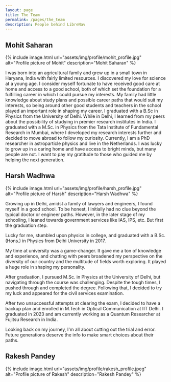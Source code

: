 ```yaml
---
layout: page
title: The Team
permalink: /pages/the_team
description: People behind LibreNav
---
```


##  Mohit Saharan

{% include image.html url="assets/img/profile/mohit_profile.jpg" alt="Profile picture of Mohit" description="Mohit Saharan" %}

I was born into an agricultural family and grew up in a small town in Haryana, India with fairly limited resources. I discovered my love for science at a young age. I consider myself fortunate to have received good care at home and access to a good school, both of which set the foundation for a fulfilling career in which I could pursue my interests. My family had little knowledge about study plans and possible career paths that would suit my interests, so being around other good students and teachers in the school played an important role in shaping my career. I graduated with a B.Sc in Physics from the University of Delhi. While in Delhi, I learned from my peers about the possibility of studying in premier research institutes in India. I graduated with a M.Sc. in Physics from the Tata Institute of Fundamental Research in Mumbai, where I developed my research interests further and decided to move abroad to follow my curiosity. Currently, I am a PhD researcher in astroparticle physics and live in the Netherlands. I was lucky to grow up in a caring home and have access to bright minds, but many people are not. I want to pay my gratitude to those who guided me by helping the next generation.

## Harsh Wadhwa

{% include image.html url="assets/img/profile/harsh_profile.jpg" alt="Profile picture of Harsh" description="Harsh Wadhwa" %}

Growing up in Delhi, amidst a family of lawyers and engineers, I found myself in a good school. To be honest, I initially had no clue beyond the typical doctor or engineer paths. However, in the later stage of my schooling, I leaned towards government services like IAS, IPS, etc. But first the graduation step.

Lucky for me, stumbled upon physics in college, and graduated with a B.Sc. (Hons.) in Physics from Delhi University in 2017.

My time at university was a game-changer. It gave me a ton of knowledge and experience, and chatting with peers broadened my perspective on the diversity of our country and the multitude of fields worth exploring. It played a huge role in shaping my personality. 

After graduation, I pursued M.Sc. in Physics at the University of Delhi, but navigating through the course was challenging. Despite the tough times, I pushed through and completed the degree. Following that, I decided to try my luck and appeared for the civil services examination. 

After two unsuccessful attempts at clearing the exam, I decided to have a backup plan and enrolled in M.Tech in Optical Communication at IIT Delhi. I graduated in 2023 and am currently working as a Quantum Researcher at Fujitsu Research in India. 

Looking back on my journey, I'm all about cutting out the trial and error. Future generations deserve the info to make smart choices about their paths.

## Rakesh Pandey

{% include image.html url="assets/img/profile/rakesh_profile.jpeg" alt="Profile picture of Rakesh" description="Rakesh Pandey" %}
